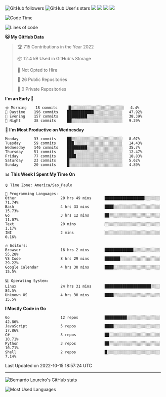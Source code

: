 ![GitHub followers](https://img.shields.io/github/followers/bernardolm?style=for-the-badge&label=GitHub%20followers) ![GitHub User's stars](https://img.shields.io/github/stars/bernardolm?style=for-the-badge&label=GitHub%20User's%20stars) [![](https://img.shields.io/static/v1?logo=linkedin&label=LinkedIn&message=bernardolm&color=0A66C2&style=for-the-badge)](https://www.linkedin.com/in/bernardolm) [![](https://img.shields.io/static/v1?logo=lastdotfm&label=last.fm&message=bernardolm&color=D51007&style=for-the-badge)](https://www.last.fm/user/bernardolm) [![](https://img.shields.io/static/v1?logo=spotify&label=spotify&message=bernardolou&color=1ED760&style=for-the-badge)](https://open.spotify.com/user/bernardolou) [![](https://img.shields.io/static/v1?logo=awesomelists&label=My%20awesome%20stars&message=⭐⭐⭐&color=FC60A8&style=for-the-badge)](https://github.com/bernardolm/awesome-stars)

<!--START_SECTION:waka-->
![Code Time](http://img.shields.io/badge/Code%20Time-1%2C811%20hrs%2055%20mins-blue)

![Lines of code](https://img.shields.io/badge/From%20Hello%20World%20I%27ve%20Written--15%20Thousand%20lines%20of%20code-blue)

**🐱 My GitHub Data** 

> 🏆 715 Contributions in the Year 2022
 > 
> 📦 12.4 kB Used in GitHub's Storage 
 > 
> 🚫 Not Opted to Hire
 > 
> 📜 26 Public Repositories 
 > 
> 🔑 0 Private Repositories  
 > 
**I'm an Early 🐤** 

```text
🌞 Morning    18 commits     █░░░░░░░░░░░░░░░░░░░░░░░░   4.4% 
🌆 Daytime    196 commits    ████████████░░░░░░░░░░░░░   47.92% 
🌃 Evening    157 commits    █████████░░░░░░░░░░░░░░░░   38.39% 
🌙 Night      38 commits     ██░░░░░░░░░░░░░░░░░░░░░░░   9.29%

```
📅 **I'm Most Productive on Wednesday** 

```text
Monday       33 commits     ██░░░░░░░░░░░░░░░░░░░░░░░   8.07% 
Tuesday      59 commits     ███░░░░░░░░░░░░░░░░░░░░░░   14.43% 
Wednesday    146 commits    █████████░░░░░░░░░░░░░░░░   35.7% 
Thursday     51 commits     ███░░░░░░░░░░░░░░░░░░░░░░   12.47% 
Friday       77 commits     ████░░░░░░░░░░░░░░░░░░░░░   18.83% 
Saturday     23 commits     █░░░░░░░░░░░░░░░░░░░░░░░░   5.62% 
Sunday       20 commits     █░░░░░░░░░░░░░░░░░░░░░░░░   4.89%

```


📊 **This Week I Spent My Time On** 

```text
⌚︎ Time Zone: America/Sao_Paulo

💬 Programming Languages: 
Other                    20 hrs 49 mins      ██████████████████░░░░░░░   71.74% 
Bash                     4 hrs 33 mins       ████░░░░░░░░░░░░░░░░░░░░░   15.73% 
Go                       3 hrs 12 mins       ██░░░░░░░░░░░░░░░░░░░░░░░   11.07% 
Text                     20 mins             ░░░░░░░░░░░░░░░░░░░░░░░░░   1.17% 
INI                      2 mins              ░░░░░░░░░░░░░░░░░░░░░░░░░   0.16%

🔥 Editors: 
Browser                  16 hrs 2 mins       █████████████░░░░░░░░░░░░   55.28% 
VS Code                  8 hrs 29 mins       ███████░░░░░░░░░░░░░░░░░░   29.22% 
Google Calendar          4 hrs 30 mins       ████░░░░░░░░░░░░░░░░░░░░░   15.5%

💻 Operating System: 
Linux                    24 hrs 31 mins      █████████████████████░░░░   84.5% 
Unknown OS               4 hrs 30 mins       ████░░░░░░░░░░░░░░░░░░░░░   15.5%

```

**I Mostly Code in Go** 

```text
Go                       12 repos            ██████████░░░░░░░░░░░░░░░   42.86% 
JavaScript               5 repos             ████░░░░░░░░░░░░░░░░░░░░░   17.86% 
C#                       3 repos             ██░░░░░░░░░░░░░░░░░░░░░░░   10.71% 
Python                   3 repos             ██░░░░░░░░░░░░░░░░░░░░░░░   10.71% 
Shell                    2 repos             █░░░░░░░░░░░░░░░░░░░░░░░░   7.14%

```



 Last Updated on 2022-10-15 18:57:24 UTC
<!--END_SECTION:waka-->

---

![Bernardo Loureiro's GitHub stats](https://github-readme-stats.vercel.app/api?username=bernardolm&count_private=true&show_icons=true&theme=nightowl&include_all_commits=true)

![Most Used Languages](https://github-readme-stats.vercel.app/api/top-langs/?username=bernardolm&theme=nightowl&langs_count=99)
